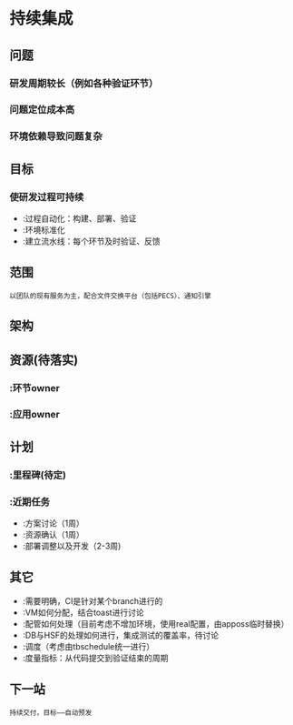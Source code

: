 # 持续集成
## 问题
### 研发周期较长（例如各种验证环节）
### 问题定位成本高
### 环境依赖导致问题复杂

## 目标
### 使研发过程可持续

* :过程自动化：构建、部署、验证
* :环境标准化
* :建立流水线：每个环节及时验证、反馈

## 范围

	以团队的现有服务为主，配合文件交换平台（包括PECS）、通知引擎
## 架构

## 资源(待落实)
### :环节owner
### :应用owner

## 计划
### :里程碑(待定)

### :近期任务
* :方案讨论（1周）
* :资源确认（1周）
* :部署调整以及开发（2-3周)

## 其它

* :需要明确，CI是针对某个branch进行的
* :VM如何分配，结合toast进行讨论
* :配管如何处理（目前考虑不增加环境，使用real配置，由apposs临时替换）
* :DB与HSF的处理如何进行，集成测试的覆盖率，待讨论
* :调度（考虑由tbschedule统一进行）
* :度量指标：从代码提交到验证结束的周期

## 下一站

    持续交付，目标——自动预发
